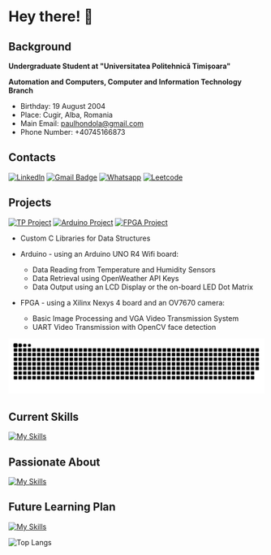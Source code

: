 # Hey there! 👋

## Background

**Undergraduate Student at "Universitatea Politehnică Timișoara"**

**Automation and Computers, Computer and Information Technology Branch**

- Birthday: 19 August 2004
- Place: Cugir, Alba, Romania
- Main Email: paulhondola@gmail.com
- Phone Number: +40745166873

## Contacts

[![Linkedln](https://img.shields.io/badge/LinkedIn-0077B5?style=flat-square&logo=linkedin&logoColor=white)](https://www.linkedin.com/in/paulhondola)
[![Gmail Badge](https://img.shields.io/badge/-Email-c14438?style=flat-square&logo=Gmail&logoColor=white&link=mailto:paulhondola@gmail.com)](mailto:paulhondola@gmail.com)
[![Whatsapp](https://img.shields.io/badge/WhatsApp-277B5?style=flat-square&logo=whatsapp&logoColor=white)](https://wa.me/40745166873)
[![Leetcode](https://img.shields.io/badge/LeetCode-Fa3?style=flat-square&logo=leetcode&logoColor=white)](https://leetcode.com/u/paulhondola/)

## Projects

[![TP Project](https://img.shields.io/badge/C_Libraries-345?style=flat-square&logo=Github&logoColor=white)](https://github.com/paulhondola/Tehnici-de-Programare/tree/main/libraries/src)
[![Arduino Project](https://img.shields.io/badge/Arduino_Project-345?style=flat-square&logo=Github&logoColor=white)](https://github.com/orgs/DEM-Arduino-Project/repositories)
[![FPGA Project](https://img.shields.io/badge/FPGA_Project-345?style=flat-square&logo=Github&logoColor=white)](https://github.com/LD-FPGA-Project/FPGA-Video-Transmission-and-Image-Processing)

- Custom C Libraries for Data Structures

- Arduino - using an Arduino UNO R4 Wifi board:
  - Data Reading from Temperature and Humidity Sensors
  - Data Retrieval using OpenWeather API Keys
  - Data Output using an LCD Display or the on-board LED Dot Matrix


- FPGA - using a Xilinx Nexys 4 board and an OV7670 camera:
  - Basic Image Processing and VGA Video Transmission System 
  - UART Video Transmission with OpenCV face detection

<div align="center">
  <picture>
    <source media="(prefers-color-scheme: dark)" srcset="https://raw.githubusercontent.com/platane/platane/output/github-contribution-grid-snake-dark.svg">
    <source media="(prefers-color-scheme: light)" srcset="https://raw.githubusercontent.com/platane/platane/output/github-contribution-grid-snake.svg">
    <img alt="github contribution grid snake animation" src="https://raw.githubusercontent.com/platane/platane/output/github-contribution-grid-snake.svg">
  </picture>
</div>

## Current Skills
[![My Skills](https://skillicons.dev/icons?i=c,cpp,cs,git,bash,py,java,matlab,md,obsidian&perline=5)](https://skillicons.dev)

## Passionate About
[![My Skills](https://skillicons.dev/icons?i=linux,apple,arduino,raspberrypi,opencv,pytorch&perline=6)](https://skillicons.dev)

## Future Learning Plan
[![My Skills](https://skillicons.dev/icons?i=githubactions,docker,kubernetes,rust,swift,kotlin&perline=6)](https://skillicons.dev)

![Top Langs](https://github-readme-stats.vercel.app/api/top-langs/?username=paulhondola&layout=compact)

